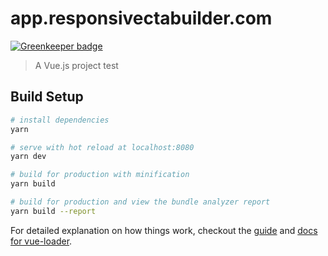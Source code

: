 # app.responsivectabuilder.com

[![Greenkeeper badge](https://badges.greenkeeper.io/buildbetterCTAs/app.responsivectabuilder.com.svg)](https://greenkeeper.io/)

> A Vue.js project test

## Build Setup

``` bash
# install dependencies
yarn

# serve with hot reload at localhost:8080
yarn dev

# build for production with minification
yarn build

# build for production and view the bundle analyzer report
yarn build --report
```

For detailed explanation on how things work, checkout the [guide](http://vuejs-templates.github.io/webpack/) and [docs for vue-loader](http://vuejs.github.io/vue-loader).
